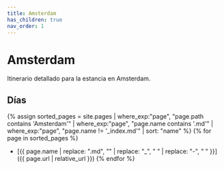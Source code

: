 ```yaml
---
title: Amsterdam
has_children: true
nav_order: 1
---
```


# Amsterdam

Itinerario detallado para la estancia en Amsterdam.

## Días

{% assign sorted_pages = site.pages | where_exp:"page", "page.path contains 'Amsterdam'" | where_exp:"page", "page.name contains '.md'" | where_exp:"page", "page.name != '_index.md'" | sort: "name" %}
{% for page in sorted_pages %}
* [{{ page.name | replace: ".md", "" | replace: "_", " " | replace: "-", " " }}]({{ page.url | relative_url }})
{% endfor %}
